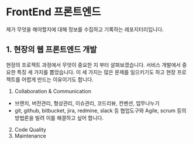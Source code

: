 # FrontEnd 프론트엔드
제가 무엇을 해야할지에 대해 정보를 수집하고 기록하는 레포지터리입니다.
## 1. 현장의 웹 프론트엔드 개발
현장의 프로젝트 과정에서 무엇이 중요한 지 부터 살펴보겠습니다. 서비스 개발에서 중요한 특징 세 가지를 뽑았습니다. 이 세 가지는 많은 문제를 일으키기도 하고 현장 프로젝트를 어렵게 만드는 이유이기도 합니다.
1. Collaboration & Communication<br/>
* 브랜치, 버전관리, 형상관리, 이슈관리, 코드리뷰, 컨벤션, 업무나누기<br/>
* git, github, bitbucket, jira, redmine, slack 등 협업도구와 Agile, scrum 등의 방법론을 빌려 이를 해결하고 싶어 합니다.<br/>


2. Code Quality
4. Maintenance

